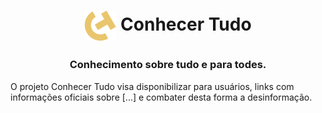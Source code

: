 # <p align=center > <img align=center src='./assets/images/ct-icon.png'></img> Conhecer Tudo </p>

### <p align=center > Conhecimento sobre tudo e para todes.

O projeto Conhecer Tudo visa disponibilizar para usuários, links com informações oficiais sobre [...] e combater desta forma a desinformação.
